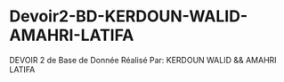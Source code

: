 # Devoir2-BD-KERDOUN-WALID-AMAHRI-LATIFA
DEVOIR 2 de Base de Donnée Réalisé Par: KERDOUN WALID &amp;&amp; AMAHRI LATIFA
